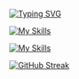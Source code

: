 [![Typing SVG](https://readme-typing-svg.herokuapp.com?font=Fira+Code&pause=2000&color=B9B4C7&width=435&lines=elliot+woas+IMS)](https://git.io/typing-svg)<br>

[![My Skills](https://skillicons.dev/icons?i=js,ts,nodejs,express,mongodb,postma,npm,prisma,py,solidity&perline=12)](https://skillicons.dev)

[![My Skills](https://skillicons.dev/icons?i=github,git,linux,vercel,vscode,&perline=12)](https://skillicons.dev)

[![GitHub Streak](https://github-readme-streak-stats.herokuapp.com?user=elliotWoas&theme=react&hide_border=true&border_radius=4&card_width=684)](https://git.io/streak-stats)
<br>
